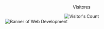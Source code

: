 <div align="center"> 
  <p>Visitores</p>
  <img src="https://profile-counter.glitch.me/{RodensRosier}/count.svg" alt="Visitor's Count" />
</div>
<img src="https://github.com/{RodensRosier}/{RodensRosier}/blob/main/Desarrollo_Web.jpg" alt="Banner of Web Development">
